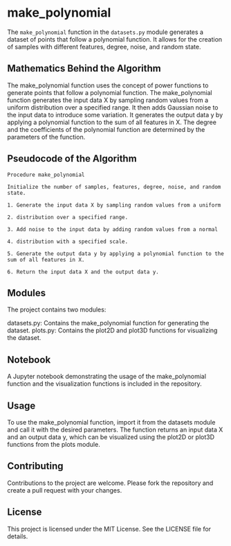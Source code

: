 # make_polynomial

The `make_polynomial` function in the `datasets.py` module generates a dataset of points that follow a polynomial function. It allows for the creation of samples with different features, degree, noise, and random state.

## Mathematics Behind the Algorithm

The make_polynomial function uses the concept of power functions to generate points that follow a polynomial function.
The make_polynomial function generates the input data X by sampling random values from a uniform distribution over a specified range. It then adds Gaussian noise to the input data to introduce some variation. It generates the output data y by applying a polynomial function to the sum of all features in X. The degree and the coefficients of the polynomial function are determined by the parameters of the function.

## Pseudocode of the Algorithm

```
Procedure make_polynomial

Initialize the number of samples, features, degree, noise, and random state.

1. Generate the input data X by sampling random values from a uniform 

2. distribution over a specified range.

3. Add noise to the input data by adding random values from a normal 

4. distribution with a specified scale.

5. Generate the output data y by applying a polynomial function to the sum of all features in X.

6. Return the input data X and the output data y.
```

## Modules

The project contains two modules:

datasets.py: Contains the make_polynomial function for generating the dataset.
plots.py: Contains the plot2D and plot3D functions for visualizing the dataset.

## Notebook

A Jupyter notebook demonstrating the usage of the make_polynomial function and the visualization functions is included in the repository.

## Usage

To use the make_polynomial function, import it from the datasets module and call it with the desired parameters. The function returns an input data X and an output data y, which can be visualized using the plot2D or plot3D functions from the plots module.

## Contributing
Contributions to the project are welcome. Please fork the repository and create a pull request with your changes.

## License
This project is licensed under the MIT License. See the LICENSE file for details.
